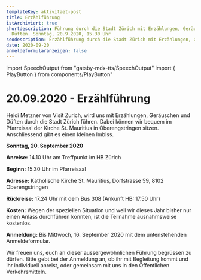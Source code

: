 ```yaml
---
templateKey: aktivitaet-post
title: Erzählführung
istArchiviert: true
shortdescription: Führung durch die Stadt Zürich mit Erzählungen, Geräuschen und
  Düften. Sonntag, 20.9.2020, 15.30 Uhr
seodescription: Erzählführung durch die Stadt Zürich mit Erzählungen, Geräuschen und Düften.
date: 2020-09-20
anmeldeformularanzeigen: false
---
```

import SpeechOutput from "gatsby-mdx-tts/SpeechOutput"
import { PlayButton } from components/PlayButton"

<SpeechOutput id="aktivitaet-erzaehlfuehrung" customPlayButton={PlayButton}>

# 20.09.2020 - Erzählführung

Heidi Metzner von Visit Zurich, wird uns mit Erzählungen, Geräuschen und Düften durch die Stadt Zürich führen. Dabei können wir bequem im Pfarreisaal der Kirche St. Mauritius in Oberengstringen sitzen. Anschliessend gibt es einen kleinen Imbiss.

**Sonntag, 20. September 2020**

**Anreise:**	14.10 Uhr am Treffpunkt im HB Zürich 

**Beginn:**	15.30 Uhr im Pfarreisaal

**Adresse:** 	Katholische Kirche St. Mauritius,
	Dorfstrasse 59,
	8102 Oberengstringen

**Rückreise:**	17.24 Uhr mit dem Bus 308 (Ankunft HB: 17.50 Uhr)

**Kosten:** 	Wegen der speziellen Situation und weil wir dieses Jahr bisher nur einen Anlass durchführen konnten, ist die Teilnahme ausnahmsweise kostenlos. 

**Anmeldung:**	Bis Mittwoch, 16. September 2020 mit dem untenstehenden Anmeldeformular.

Wir freuen uns, euch an dieser aussergewöhnlichen Führung begrüssen zu dürfen. Bitte gebt bei der Anmeldung an, ob ihr mit Begleitung kommt und ihr individuell anreist, oder gemeinsam mit uns in den Öffentlichen Verkehrsmitteln. 

</SpeechOutput>